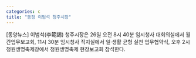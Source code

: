 ```yaml
---
categories: c
title: "동정 이범석 청주시장"
---
```

[동양뉴스] 이범석(李範錫) 청주시장은 26일 오전 8시 40분 임시청사 대회의실에서 월간업무보고회, 11시 30분 임시청사 직지실에서 일·생활 균형 실천 업무협약식, 오후 2시 청원생명축제장에서 청원생명축제 현장보고회 참석한다.